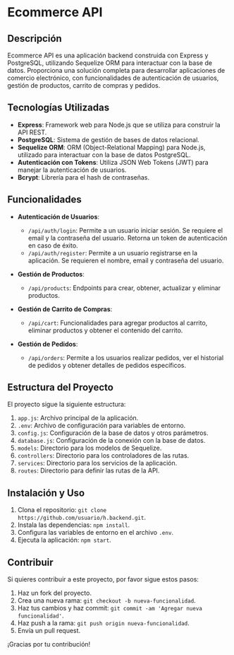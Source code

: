 # Ecommerce API

## Descripción

Ecommerce API es una aplicación backend construida con Express y PostgreSQL, utilizando Sequelize ORM para interactuar con la base de datos. Proporciona una solución completa para desarrollar aplicaciones de comercio electrónico, con funcionalidades de autenticación de usuarios, gestión de productos, carrito de compras y pedidos.

## Tecnologías Utilizadas

-   **Express**: Framework web para Node.js que se utiliza para construir la API REST.
-   **PostgreSQL**: Sistema de gestión de bases de datos relacional.
-   **Sequelize ORM**: ORM (Object-Relational Mapping) para Node.js, utilizado para interactuar con la base de datos PostgreSQL.
-   **Autenticación con Tokens**: Utiliza JSON Web Tokens (JWT) para manejar la autenticación de usuarios.
-   **Bcrypt**: Librería para el hash de contraseñas.

## Funcionalidades

-   **Autenticación de Usuarios**:

    -   `/api/auth/login`: Permite a un usuario iniciar sesión. Se requiere el email y la contraseña del usuario. Retorna un token de autenticación en caso de éxito.
    -   `/api/auth/register`: Permite a un usuario registrarse en la aplicación. Se requieren el nombre, email y contraseña del usuario.

-   **Gestión de Productos**:

    -   `/api/products`: Endpoints para crear, obtener, actualizar y eliminar productos.

-   **Gestión de Carrito de Compras**:

    -   `/api/cart`: Funcionalidades para agregar productos al carrito, eliminar productos y obtener el contenido del carrito.

-   **Gestión de Pedidos**:
    -   `/api/orders`: Permite a los usuarios realizar pedidos, ver el historial de pedidos y obtener detalles de pedidos específicos.

## Estructura del Proyecto

El proyecto sigue la siguiente estructura:

1. `app.js`: Archivo principal de la aplicación.
2. `.env`: Archivo de configuración para variables de entorno.
3. `config.js`: Configuración de la base de datos y otros parámetros.
4. `database.js`: Configuración de la conexión con la base de datos.
5. `models`: Directorio para los modelos de Sequelize.
6. `controllers`: Directorio para los controladores de las rutas.
7. `services`: Directorio para los servicios de la aplicación.
8. `routes`: Directorio para definir las rutas de la API.

## Instalación y Uso

1. Clona el repositorio: `git clone https://github.com/usuario/h.backend.git`.
2. Instala las dependencias: `npm install`.
3. Configura las variables de entorno en el archivo `.env`.
4. Ejecuta la aplicación: `npm start`.

## Contribuir

Si quieres contribuir a este proyecto, por favor sigue estos pasos:

1. Haz un fork del proyecto.
2. Crea una nueva rama: `git checkout -b nueva-funcionalidad`.
3. Haz tus cambios y haz commit: `git commit -am 'Agregar nueva funcionalidad'`.
4. Haz push a la rama: `git push origin nueva-funcionalidad`.
5. Envía un pull request.

¡Gracias por tu contribución!
